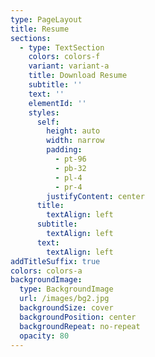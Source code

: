 ```yaml
---
type: PageLayout
title: Resume
sections:
  - type: TextSection
    colors: colors-f
    variant: variant-a
    title: Download Resume
    subtitle: ''
    text: ''
    elementId: ''
    styles:
      self:
        height: auto
        width: narrow
        padding:
          - pt-96
          - pb-32
          - pl-4
          - pr-4
        justifyContent: center
      title:
        textAlign: left
      subtitle:
        textAlign: left
      text:
        textAlign: left
addTitleSuffix: true
colors: colors-a
backgroundImage:
  type: BackgroundImage
  url: /images/bg2.jpg
  backgroundSize: cover
  backgroundPosition: center
  backgroundRepeat: no-repeat
  opacity: 80
---
```

